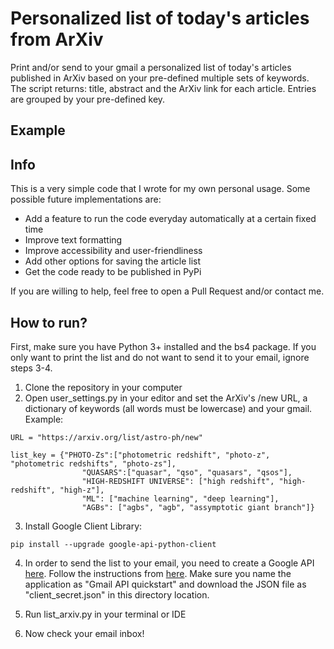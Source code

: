 # Personalized list of today's articles from ArXiv

Print and/or send to your gmail a personalized list of today's articles published in ArXiv based on your pre-defined multiple sets of keywords. The script returns: title, abstract and the ArXiv link for each article. Entries are grouped  by your pre-defined key. 

## Example




## Info

This is a very simple code that I wrote for my own personal usage. Some possible future implementations are:

- Add a feature to run the code everyday automatically at a certain fixed time
- Improve text formatting 
- Improve accessibility and user-friendliness
- Add other options for saving the article list
- Get the code ready to be published in PyPi

If you are willing to help, feel free to open a Pull Request and/or contact me.


## How to run?

First, make sure you have Python 3+ installed and the bs4 package. If you only want to print the list and do not want to send it to your email, ignore steps 3-4. 

1. Clone the repository in your computer
2. Open user_settings.py in your editor and set the ArXiv's /new URL, a dictionary of keywords (all words must be lowercase) and your gmail. Example:

```
URL = "https://arxiv.org/list/astro-ph/new"

list_key = {"PHOTO-Zs":["photometric redshift", "photo-z", "photometric redshifts", "photo-zs"],
                "QUASARS":["quasar", "qso", "quasars", "qsos"],
                "HIGH-REDSHIFT UNIVERSE": ["high redshift", "high-redshift", "high-z"],
                "ML": ["machine learning", "deep learning"],
                "AGBs": ["agbs", "agb", "assymptotic giant branch"]}
```
3. Install Google Client Library:

```
pip install --upgrade google-api-python-client
```

4. In order to send the list to your email, you need to create a Google API [here](https://console.cloud.google.com/apis/enableflow?apiid=gmail&project=imposing-kite-247601). Follow the instructions from [here](https://mailtrap.io/blog/send-emails-with-gmail-api/). Make sure you name the application as "Gmail API quickstart" and download the JSON file as "client_secret.json" in this directory location. 

5. Run list_arxiv.py in your terminal or IDE

6. Now check your email inbox!








